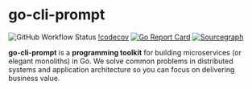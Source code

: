 # go-cli-prompt

![GitHub Workflow Status](https://github.com/go-kit/kit/workflows/CI/badge.svg)
[!codecov](https://codecov.io/gh/go-kit/kit)
[![Go Report Card](https://goreportcard.com/badge/go-kit/kit)](https://goreportcard.com/report/go-kit/kit)
[![Sourcegraph](https://sourcegraph.com/github.com/go-kit/kit/-/badge.svg)](https://sourcegraph.com/github.com/go-kit/kit?badge)

**go-cli-prompt** is a **programming toolkit** for building microservices
(or elegant monoliths) in Go. We solve common problems in distributed
systems and application architecture so you can focus on delivering
business value.
